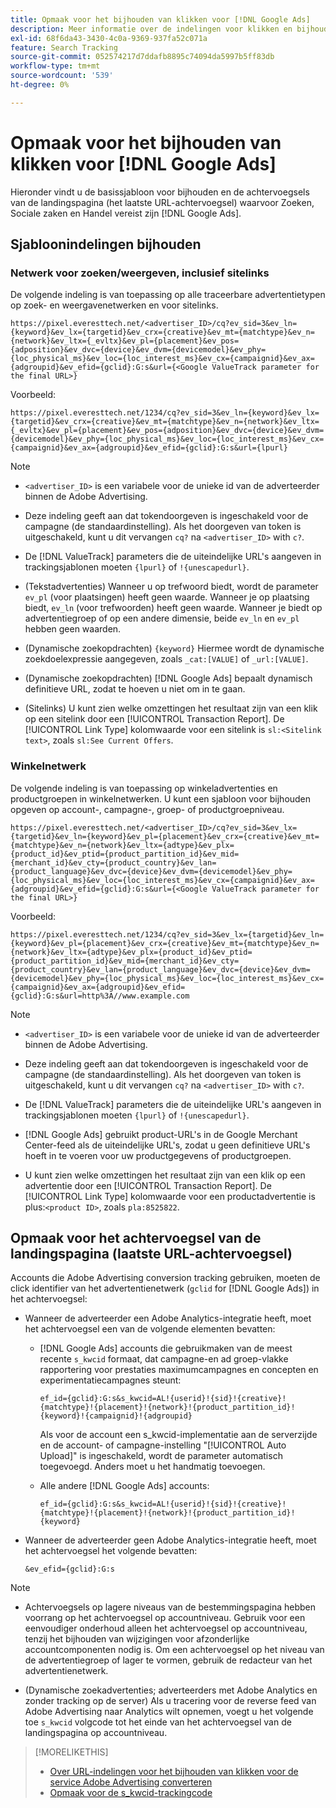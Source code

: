 ```yaml
---
title: Opmaak voor het bijhouden van klikken voor [!DNL Google Ads]
description: Meer informatie over de indelingen voor klikken en bijhouden voor [!DNL Google Ads] rekeningen.
exl-id: 68f6da43-3430-4c0a-9369-937fa52c071a
feature: Search Tracking
source-git-commit: 052574217d7ddafb8895c74094da5997b5ff83db
workflow-type: tm+mt
source-wordcount: '539'
ht-degree: 0%

---
```


# Opmaak voor het bijhouden van klikken voor [!DNL Google Ads]

Hieronder vindt u de basissjabloon voor bijhouden en de achtervoegsels van de landingspagina (het laatste URL-achtervoegsel) waarvoor Zoeken, Sociale zaken en Handel vereist zijn [!DNL Google Ads].

## Sjabloonindelingen bijhouden

### Netwerk voor zoeken/weergeven, inclusief sitelinks

De volgende indeling is van toepassing op alle traceerbare advertentietypen op zoek- en weergavenetwerken en voor sitelinks.

`https://pixel.everesttech.net/<advertiser_ID>/cq?ev_sid=3&ev_ln={keyword}&ev_lx={targetid}&ev_crx={creative}&ev_mt={matchtype}&ev_n={network}&ev_ltx={_evltx}&ev_pl={placement}&ev_pos={adposition}&ev_dvc={device}&ev_dvm={devicemodel}&ev_phy={loc_physical_ms}&ev_loc={loc_interest_ms}&ev_cx={campaignid}&ev_ax={adgroupid}&ev_efid={gclid}:G:s&url={<Google ValueTrack parameter for the final URL>}`

Voorbeeld:

`https://pixel.everesttech.net/1234/cq?ev_sid=3&ev_ln={keyword}&ev_lx={targetid}&ev_crx={creative}&ev_mt={matchtype}&ev_n={network}&ev_ltx={_evltx}&ev_pl={placement}&ev_pos={adposition}&ev_dvc={device}&ev_dvm={devicemodel}&ev_phy={loc_physical_ms}&ev_loc={loc_interest_ms}&ev_cx={campaignid}&ev_ax={adgroupid}&ev_efid={gclid}:G:s&url={lpurl}`

>[!NOTE]
>
>* `<advertiser_ID>` is een variabele voor de unieke id van de adverteerder binnen de Adobe Advertising.
>
>* Deze indeling geeft aan dat tokendoorgeven is ingeschakeld voor de campagne (de standaardinstelling). Als het doorgeven van token is uitgeschakeld, kunt u dit vervangen `cq?` na `<advertiser_ID>` with `c?`.
>
>* De [!DNL ValueTrack] parameters die de uiteindelijke URL&#39;s aangeven in trackingsjablonen moeten `{lpurl}` of `!{unescapedurl}`.
>
>* (Tekstadvertenties) Wanneer u op trefwoord biedt, wordt de parameter `ev_pl` (voor plaatsingen) heeft geen waarde. Wanneer je op plaatsing biedt, `ev_ln` (voor trefwoorden) heeft geen waarde. Wanneer je biedt op advertentiegroep of op een andere dimensie, beide `ev_ln` en `ev_pl` hebben geen waarden.
>
>* (Dynamische zoekopdrachten) `{keyword}` Hiermee wordt de dynamische zoekdoelexpressie aangegeven, zoals `_cat:[VALUE]` of `_url:[VALUE]`.
>
>* (Dynamische zoekopdrachten) [!DNL Google Ads] bepaalt dynamisch definitieve URL, zodat te hoeven u niet om in te gaan.
>
>* (Sitelinks) U kunt zien welke omzettingen het resultaat zijn van een klik op een sitelink door een [!UICONTROL Transaction Report]. De [!UICONTROL Link Type] kolomwaarde voor een sitelink is `sl:<Sitelink text>`, zoals `sl:See Current Offers`.

### Winkelnetwerk

De volgende indeling is van toepassing op winkeladvertenties en productgroepen in winkelnetwerken. U kunt een sjabloon voor bijhouden opgeven op account-, campagne-, groep- of productgroepniveau.

`https://pixel.everesttech.net/<advertiser_ID>/cq?ev_sid=3&ev_lx={targetid}&ev_ln={keyword}&ev_pl={placement}&ev_crx={creative}&ev_mt={matchtype}&ev_n={network}&ev_ltx={adtype}&ev_plx={product_id}&ev_ptid={product_partition_id}&ev_mid={merchant_id}&ev_cty={product_country}&ev_lan={product_language}&ev_dvc={device}&ev_dvm={devicemodel}&ev_phy={loc_physical_ms}&ev_loc={loc_interest_ms}&ev_cx={campaignid}&ev_ax={adgroupid}&ev_efid={gclid}:G:s&url={<Google ValueTrack parameter for the final URL>}`

Voorbeeld:

`https://pixel.everesttech.net/1234/cq?ev_sid=3&ev_lx={targetid}&ev_ln={keyword}&ev_pl={placement}&ev_crx={creative}&ev_mt={matchtype}&ev_n={network}&ev_ltx={adtype}&ev_plx={product_id}&ev_ptid={product_partition_id}&ev_mid={merchant_id}&ev_cty={product_country}&ev_lan={product_language}&ev_dvc={device}&ev_dvm={devicemodel}&ev_phy={loc_physical_ms}&ev_loc={loc_interest_ms}&ev_cx={campaignid}&ev_ax={adgroupid}&ev_efid={gclid}:G:s&url=http%3A//www.example.com`

>[!NOTE]
>
>* `<advertiser_ID>` is een variabele voor de unieke id van de adverteerder binnen de Adobe Advertising.
>
>* Deze indeling geeft aan dat tokendoorgeven is ingeschakeld voor de campagne (de standaardinstelling). Als het doorgeven van token is uitgeschakeld, kunt u dit vervangen `cq?` na `<advertiser_ID>` with `c?`.
>
>* De [!DNL ValueTrack] parameters die de uiteindelijke URL&#39;s aangeven in trackingsjablonen moeten `{lpurl}` of `!{unescapedurl}`.
>
>* [!DNL Google Ads] gebruikt product-URL&#39;s in de Google Merchant Center-feed als de uiteindelijke URL&#39;s, zodat u geen definitieve URL&#39;s hoeft in te voeren voor uw productgegevens of productgroepen.
>
>* U kunt zien welke omzettingen het resultaat zijn van een klik op een advertentie door een [!UICONTROL Transaction Report]. De [!UICONTROL Link Type] kolomwaarde voor een productadvertentie is plus:`<product ID>`, zoals `pla:8525822`.

## Opmaak voor het achtervoegsel van de landingspagina (laatste URL-achtervoegsel)

Accounts die Adobe Advertising conversion tracking gebruiken, moeten de click identifier van het advertentienetwerk (`gclid` for [!DNL Google Ads]) in het achtervoegsel:

* Wanneer de adverteerder een Adobe Analytics-integratie heeft, moet het achtervoegsel een van de volgende elementen bevatten:

   * [!DNL Google Ads] accounts die gebruikmaken van de meest recente `s_kwcid` formaat, dat campagne-en ad groep-vlakke rapportering voor prestaties maximumcampagnes en concepten en experimentatiecampagnes steunt:

     `ef_id={gclid}:G:s&s_kwcid=AL!{userid}!{sid}!{creative}!{matchtype}!{placement}!{network}!{product_partition_id}!{keyword}!{campaignid}!{adgroupid}`

     Als voor de account een s_kwcid-implementatie aan de serverzijde en de account- of campagne-instelling &quot;[!UICONTROL Auto Upload]&quot; is ingeschakeld, wordt de parameter automatisch toegevoegd. Anders moet u het handmatig toevoegen.

   * Alle andere [!DNL Google Ads] accounts:

     `ef_id={gclid}:G:s&s_kwcid=AL!{userid}!{sid}!{creative}!{matchtype}!{placement}!{network}!{product_partition_id}!{keyword}`

* Wanneer de adverteerder geen Adobe Analytics-integratie heeft, moet het achtervoegsel het volgende bevatten:

  `&ev_efid={gclid}:G:s`

>[!NOTE]
>
>* Achtervoegsels op lagere niveaus van de bestemmingspagina hebben voorrang op het achtervoegsel op accountniveau. Gebruik voor een eenvoudiger onderhoud alleen het achtervoegsel op accountniveau, tenzij het bijhouden van wijzigingen voor afzonderlijke accountcomponenten nodig is. Om een achtervoegsel op het niveau van de advertentiegroep of lager te vormen, gebruik de redacteur van het advertentienetwerk.
>
>* (Dynamische zoekadvertenties; adverteerders met Adobe Analytics en zonder tracking op de server) Als u tracering voor de reverse feed van Adobe Advertising naar Analytics wilt opnemen, voegt u het volgende toe `s_kwcid` volgcode tot het einde van het achtervoegsel van de landingspagina op accountniveau.

>[!MORELIKETHIS]
>
>* [Over URL-indelingen voor het bijhouden van klikken voor de service Adobe Advertising converteren](formats-click-tracking-about.md)
>* [Opmaak voor de s\_kwcid-trackingcode](skwcid-tracking-parameter.md)
